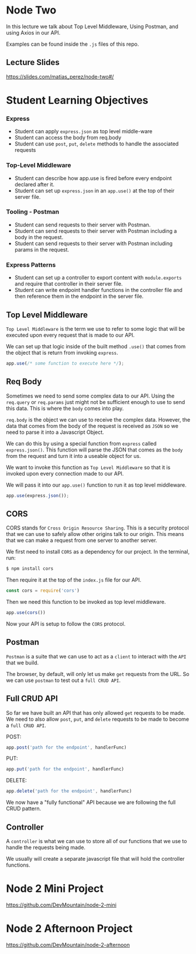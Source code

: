 # Node Two

In this lecture we talk about Top Level Middleware, Using Postman, and using Axios in our API.

Examples can be found inside the `.js` files of this repo.

## Lecture Slides

https://slides.com/matias_perez/node-two#/

# Student Learning Objectives

### Express

* Student can apply `express.json` as top level middle-ware
* Student can access the body from req.body
* Student can use `post`, `put`, `delete` methods to handle the associated requests

###  Top-Level Middleware

* Student can describe how app.use is fired before every endpoint declared after it.
* Student can set up `express.json` in an `app.use()` at the top of their server file.

### Tooling - Postman
* Student can send requests to their server with Postman.
* Student can send requests to their server with Postman including a body in the request.
* Student can send requests to their server with Postman including params in the request.

### Express Patterns

* Student can set up a controller to export content with `module.exports` and require that controller in their server file.
* Student can write endpoint handler functions in the controller file and then reference them in the endpoint in the server file.

## Top Level Middleware

`Top Level Middleware` is the term we use to refer to some logic that will be executed upon every request that is made to our API.

We can set up that logic inside of the built method `.use()` that comes from the object that is return from invoking `express`.

```javascript
app.use(/* some function to execute here */);
```

## Req Body

Sometimes we need to send some complex data to our API. Using the `req.query` or `req.params` just might not be sufficient enough to use to send this data. This is where the `body` comes into play.

`req.body` is the object we can use to receive the complex data. However, the data that comes from the body of the request is received as `JSON` so we need to parse it into a Javascript Object.

We can do this by using a special function from `express` called `express.json()`. This function will parse the JSON that comes as the `body` from the request and turn it into a useable object for us.

We want to invoke this function as `Top Level Middleware` so that it is invoked upon every connection made to our API.

We will pass it into our `app.use()` function to run it as top level middleware.

```javascript
app.use(express.json());
```

## CORS

CORS stands for `Cross Origin Resource Sharing`. This is a security protocol that we can use to safely allow other origins talk to our origin. This means that we can make a request from one server to another server.

We first need to install `CORS` as a dependency for our project. In the terminal, run:

```bash
$ npm install cors
```

Then require it at the top of the `index.js` file for our API.

```javascript
const cors = require('cors')
```

Then we need this function to be invoked as top level middleware.

```javascript
app.use(cors())
```

Now your API is setup to follow the `CORS` protocol.

## Postman

`Postman` is a suite that we can use to act as a `client` to interact with the `API` that we build.

The browser, by default, will only let us make `get` requests from the URL. So we can use `postman` to test out a `full CRUD API`.

## Full CRUD API

So far we have built an API that has only allowed `get` requests to be made. We need to also allow `post`, `put`, and `delete` requests to be made to become a `full CRUD API`.

POST:
```js
app.post('path for the endpoint', handlerFunc)
```

PUT:
```js
app.put('path for the endpoint', handlerFunc)
```

DELETE:
```js
app.delete('path for the endpoint', handlerFunc)
```

We now have a "fully functional" API because we are following the full CRUD pattern.

## Controller

A `controller` is what we can use to store all of our functions that we use to handle the requests being made.

We usually will create a separate javascript file that will hold the controller functions.

# Node 2 Mini Project

https://github.com/DevMountain/node-2-mini

# Node 2 Afternoon Project

https://github.com/DevMountain/node-2-afternoon

